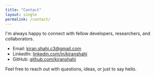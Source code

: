 ```yaml
---
title: "Contact"
layout: single
permalink: /contact/
---
```


I'm always happy to connect with fellow developers, researchers, and collaborators.

- Email: [kiran.shahi.c3@gmail.com](mailto:kiran.shahi.c3@gmail.com)
- LinkedIn: [linkedin.com/in/kiranshahi](https://www.linkedin.com/in/kiranshahi/)
- GitHub: [github.com/kiranshahi](https://github.com/kiranshahi)

Feel free to reach out with questions, ideas, or just to say hello.
